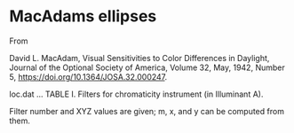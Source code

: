 # MacAdams ellipses

From

David L. MacAdam,
Visual Sensitivities to Color Differences in Daylight,
Journal of the Optional Society of America,
Volume 32, May, 1942, Number 5,
<https://doi.org/10.1364/JOSA.32.000247>.

loc.dat ... TABLE I. Filters for chromaticity instrument (in Illuminant A).

Filter number and XYZ values are given; m, x, and y can be computed from them.
